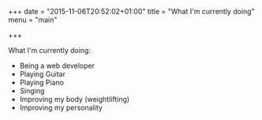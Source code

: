 +++
date = "2015-11-06T20:52:02+01:00"
title = "What I'm currently doing"
menu = "main"

+++

What I'm currently doing:

* Being a web developer
* Playing Guitar
* Playing Piano
* Singing
* Improving my body (weightlifting)
* Improving my personality
